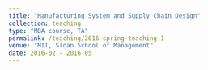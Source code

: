 ```yaml
---
title: "Manufacturing System and Supply Chain Design"
collection: teaching
type: "MBA course, TA"
permalink: /teaching/2016-spring-teaching-1
venue: "MIT, Sloan School of Management"
date: 2016-02 - 2016-05
---
```

